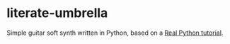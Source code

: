 # literate-umbrella

Simple guitar soft synth written in Python, based on a [Real Python tutorial](https://realpython.com/python-guitar-synthesizer/).
